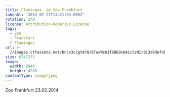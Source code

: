 ```yaml
---
title: Flamingos  im Zoo Frankfurt
takenAt: '2014-02-23T13:21:03.000Z'
rotation: 270
license: Attribution-NoDerivs License
tags:
  - Zoo
  - Frankfurt
  - Flamingos
url: >-
  //images.ctfassets.net/bncv3c2gt878/6TaxWznITSHEOoUAiclsNI/913a0defd8582daf03295b4ba77ea71b/flamingos--im-zoo-frankfurt_12729986254_o
size: 6747275
image:
  width: 2848
  height: 4288
contentType: image/jpeg
---
```


Zoo Frankfurt 23.02.2014